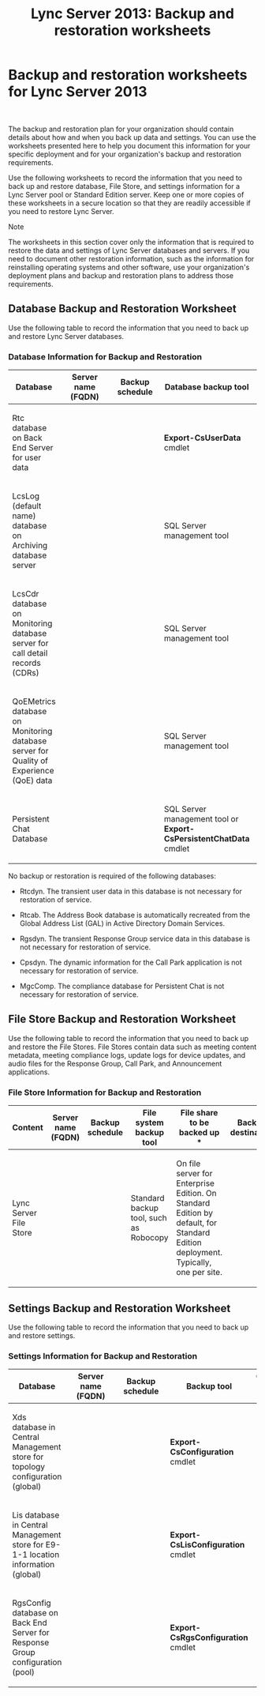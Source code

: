 ﻿---
title: 'Lync Server 2013: Backup and restoration worksheets'
TOCTitle: Backup and restoration worksheets
ms:assetid: 26c78155-0306-41ac-845b-7ad58000a1d6
ms:mtpsurl: https://technet.microsoft.com/en-us/library/Hh202169(v=OCS.15)
ms:contentKeyID: 51541460
ms.date: 07/23/2014
mtps_version: v=OCS.15
---

# Backup and restoration worksheets for Lync Server 2013

 


The backup and restoration plan for your organization should contain details about how and when you back up data and settings. You can use the worksheets presented here to help you document this information for your specific deployment and for your organization's backup and restoration requirements.

Use the following worksheets to record the information that you need to back up and restore database, File Store, and settings information for a Lync Server pool or Standard Edition server. Keep one or more copies of these worksheets in a secure location so that they are readily accessible if you need to restore Lync Server.


> [!NOTE]
> The worksheets in this section cover only the information that is required to restore the data and settings of Lync Server databases and servers. If you need to document other restoration information, such as the information for reinstalling operating systems and other software, use your organization's deployment plans and backup and restoration plans to address those requirements.



## Database Backup and Restoration Worksheet

Use the following table to record the information that you need to back up and restore Lync Server databases.

### Database Information for Backup and Restoration

<table style="width:100%;">
<colgroup>
<col style="width: 14%" />
<col style="width: 14%" />
<col style="width: 14%" />
<col style="width: 14%" />
<col style="width: 14%" />
<col style="width: 14%" />
<col style="width: 14%" />
</colgroup>
<thead>
<tr class="header">
<th>Database</th>
<th>Server name (FQDN)</th>
<th>Backup schedule</th>
<th>Database backup tool</th>
<th>Backup set</th>
<th>Backup destination</th>
<th>Notes</th>
</tr>
</thead>
<tbody>
<tr class="odd">
<td><p>Rtc database on Back End Server for user data</p></td>
<td><p>                    </p></td>
<td><p>                    </p></td>
<td><p><strong>Export-CsUserData</strong> cmdlet</p></td>
<td><p>Name:</p>
<p>Expiration:</p>
<p>                   </p></td>
<td><p>                    </p></td>
<td><p>                    </p></td>
</tr>
<tr class="even">
<td><p>LcsLog (default name) database on Archiving database server</p></td>
<td><p> </p></td>
<td><p> </p></td>
<td><p>SQL Server management tool</p></td>
<td><p>Name:</p>
<p>Expiration:</p></td>
<td><p> </p></td>
<td><p> </p></td>
</tr>
<tr class="odd">
<td><p>LcsCdr database on Monitoring database server for call detail records (CDRs)</p></td>
<td><p> </p></td>
<td><p> </p></td>
<td><p>SQL Server management tool</p></td>
<td><p>Name:</p>
<p>Expiration:</p></td>
<td><p> </p></td>
<td><p> </p></td>
</tr>
<tr class="even">
<td><p>QoEMetrics database on Monitoring database server for Quality of Experience (QoE) data</p></td>
<td><p> </p></td>
<td><p> </p></td>
<td><p>SQL Server management tool</p></td>
<td><p>Name:</p>
<p>Expiration:</p></td>
<td><p> </p></td>
<td><p> </p></td>
</tr>
<tr class="odd">
<td><p>Persistent Chat Database</p></td>
<td><p></p></td>
<td><p></p></td>
<td><p>SQL Server management tool or <strong>Export-CsPersistentChatData</strong> cmdlet</p></td>
<td><p>Name:</p>
<p>Expiration:</p></td>
<td><p></p></td>
<td><p></p></td>
</tr>
</tbody>
</table>


No backup or restoration is required of the following databases:

  - Rtcdyn. The transient user data in this database is not necessary for restoration of service.

  - Rtcab. The Address Book database is automatically recreated from the Global Address List (GAL) in Active Directory Domain Services.

  - Rgsdyn. The transient Response Group service data in this database is not necessary for restoration of service.

  - Cpsdyn. The dynamic information for the Call Park application is not necessary for restoration of service.

  - MgcComp. The compliance database for Persistent Chat is not necessary for restoration of service.

## File Store Backup and Restoration Worksheet

Use the following table to record the information that you need to back up and restore the File Stores. File Stores contain data such as meeting content metadata, meeting compliance logs, update logs for device updates, and audio files for the Response Group, Call Park, and Announcement applications.

### File Store Information for Backup and Restoration

<table style="width:100%;">
<colgroup>
<col style="width: 14%" />
<col style="width: 14%" />
<col style="width: 14%" />
<col style="width: 14%" />
<col style="width: 14%" />
<col style="width: 14%" />
<col style="width: 14%" />
</colgroup>
<thead>
<tr class="header">
<th>Content</th>
<th>Server name (FQDN)</th>
<th>Backup schedule</th>
<th>File system backup tool</th>
<th>File share to be backed up *</th>
<th>Backup destination</th>
<th>Notes</th>
</tr>
</thead>
<tbody>
<tr class="odd">
<td><p>Lync Server File Store</p></td>
<td><p></p></td>
<td><p></p></td>
<td><p>Standard backup tool, such as Robocopy</p></td>
<td><p>On file server for Enterprise Edition. On Standard Edition by default, for Standard Edition deployment. Typically, one per site.</p></td>
<td><p></p></td>
<td><p>Files named <strong>Meeting.Active</strong> should not be backed up. These files are in use and are locked while a meeting takes place.</p></td>
</tr>
</tbody>
</table>


## Settings Backup and Restoration Worksheet

Use the following table to record the information that you need to back up and restore settings.

### Settings Information for Backup and Restoration

<table style="width:100%;">
<colgroup>
<col style="width: 14%" />
<col style="width: 14%" />
<col style="width: 14%" />
<col style="width: 14%" />
<col style="width: 14%" />
<col style="width: 14%" />
<col style="width: 14%" />
</colgroup>
<thead>
<tr class="header">
<th>Database</th>
<th>Server name (FQDN)</th>
<th>Backup schedule</th>
<th>Backup tool</th>
<th>Configuration file (.xml) name</th>
<th>Backup location</th>
<th>Notes</th>
</tr>
</thead>
<tbody>
<tr class="odd">
<td><p>Xds database in Central Management store for topology configuration (global)</p></td>
<td><p>                    </p></td>
<td><p>                    </p></td>
<td><p><strong>Export-CsConfiguration</strong> cmdlet</p></td>
<td><p>                   </p></td>
<td><p>                    </p></td>
<td><p>                   </p></td>
</tr>
<tr class="even">
<td><p>Lis database in Central Management store for E9-1-1 location information (global)</p></td>
<td><p> </p></td>
<td><p> </p></td>
<td><p><strong>Export-CsLisConfiguration</strong> cmdlet</p></td>
<td><p></p></td>
<td><p> </p></td>
<td><p>                    </p></td>
</tr>
<tr class="odd">
<td><p>RgsConfig database on Back End Server for Response Group configuration (pool)</p></td>
<td><p> </p></td>
<td><p> </p></td>
<td><p><strong>Export-CsRgsConfiguration</strong> cmdlet</p></td>
<td><p></p></td>
<td><p> </p></td>
<td><p>                    </p></td>
</tr>
</tbody>
</table>

